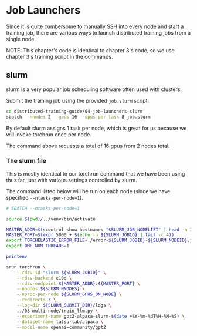 # Job Launchers

Since it is quite cumbersome to manually SSH into every node and start a training job, there are various ways to launch distributed training jobs from a single node.

NOTE: This chapter's code is identical to chapter 3's code, so we use chapter 3's training script in the commands.

## slurm

slurm is a very popular job scheduling software often used with clusters.

Submit the training job using the provided `job.slurm` script:

```bash
cd distributed-training-guide/04-job-launchers-slurm
sbatch --nnodes 2 --gpus 16 --cpus-per-task 8 job.slurm
```

By default slurm assigns 1 task per node, which is great for us because we will invoke torchrun once per node.

The command above requests a total of 16 gpus from 2 nodes total.

### The slurm file

This is mostly identical to our torchrun command that we have been using thus far, just with various settings controlled by slurm.

The command listed below will be run on each node (since we have specified `--ntasks-per-node=1`).

```bash
# SBATCH --ntasks-per-node=1

source $(pwd)/../venv/bin/activate

MASTER_ADDR=$(scontrol show hostnames "$SLURM_JOB_NODELIST" | head -n 1)
MASTER_PORT=$(expr 5000 + $(echo -n ${SLURM_JOBID} | tail -c 4))
export TORCHELASTIC_ERROR_FILE=./error-${SLURM_JOBID}-${SLURM_NODEID}.json
export OMP_NUM_THREADS=1

printenv

srun torchrun \
    --rdzv-id "slurm-${SLURM_JOBID}" \
    --rdzv-backend c10d \
    --rdzv-endpoint ${MASTER_ADDR}:${MASTER_PORT} \
    --nnodes ${SLURM_NNODES} \
    --nproc-per-node ${SLURM_GPUS_ON_NODE} \
    --redirects 3 \
    --log-dir ${SLURM_SUBMIT_DIR}/logs \
    ../03-multi-node/train_llm.py \
    --experiment-name gpt2-alpaca-slurm-$(date +%Y-%m-%dT%H-%M-%S) \
    --dataset-name tatsu-lab/alpaca \
    --model-name openai-community/gpt2
```
